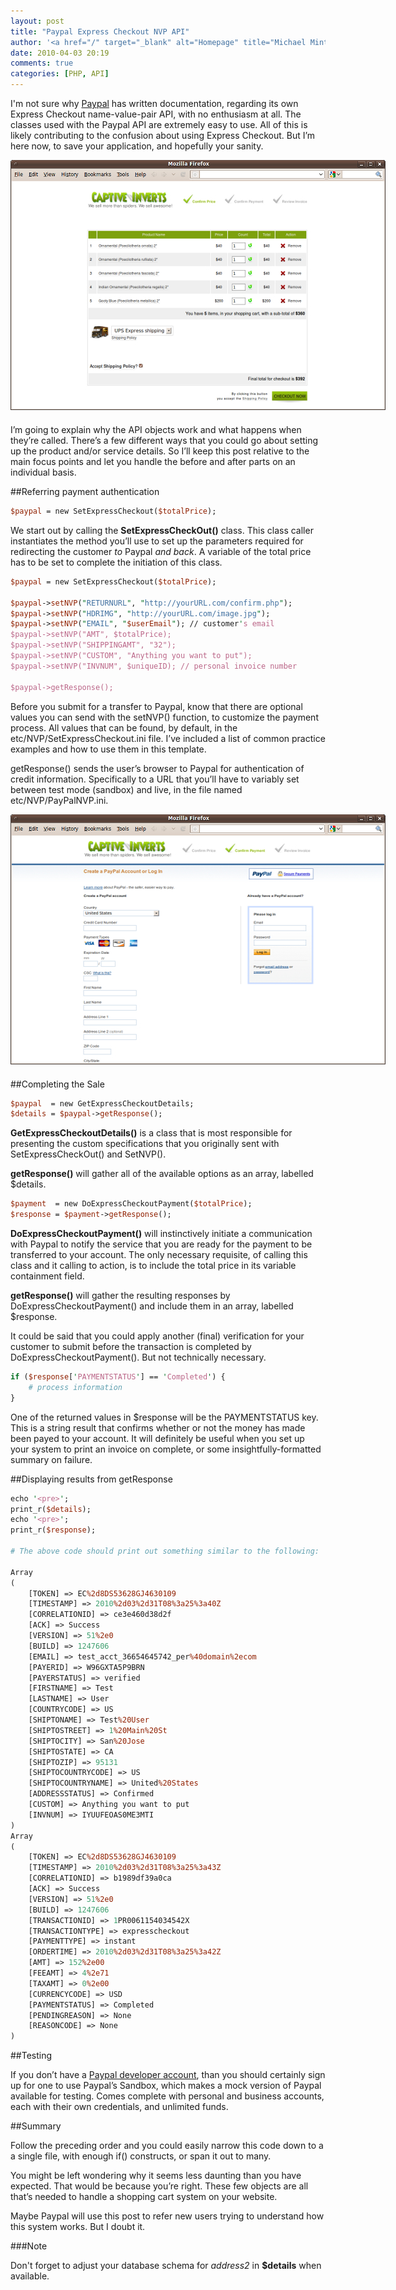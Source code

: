 ```yaml
---
layout: post
title: "Paypal Express Checkout NVP API"
author: '<a href="/" target="_blank" alt="Homepage" title="Michael Minter">Michael Minter</a>'
date: 2010-04-03 20:19
comments: true
categories: [PHP, API]
---
```


I'm not sure why [Paypal](http://paypal.com) has written documentation, regarding its own Express Checkout name-value-pair API, with no enthusiasm at all. The classes used with the Paypal API are extremely easy to use. All of this is likely contributing to the confusion about using Express Checkout. But I’m here now, to save your application, and hopefully your sanity.

<!--more-->

<div style="margin:0 auto 20px;width:600px;"><img src="/images/posts/checkout01.jpg" title="SendGrid" alt="SendGrid" /></div>

I’m going to explain why the API objects work and what happens when they’re called. There’s a few different ways that you could go about setting up the product and/or service details. So I’ll keep this post relative to the main focus points and let you handle the before and after parts on an individual basis.

##Referring payment authentication

``` perl
$paypal = new SetExpressCheckout($totalPrice);
```

We start out by calling the **SetExpressCheckOut()** class. This class caller instantiates the method you’ll use to set up the parameters required for redirecting the customer *to* Paypal *and back*. A variable of the total price has to be set to complete the initiation of this class.

``` perl
$paypal = new SetExpressCheckout($totalPrice);

$paypal->setNVP("RETURNURL", "http://yourURL.com/confirm.php");
$paypal->setNVP("HDRIMG", "http://yourURL.com/image.jpg");
$paypal->setNVP("EMAIL", "$userEmail"); // customer's email
$paypal->setNVP("AMT", $totalPrice);
$paypal->setNVP("SHIPPINGAMT", "32");
$paypal->setNVP("CUSTOM", "Anything you want to put");
$paypal->setNVP("INVNUM", $uniqueID); // personal invoice number

$paypal->getResponse();
```

Before you submit for a transfer to Paypal, know that there are optional values you can send with the setNVP() function, to customize the payment process. All values that can be found, by default, in the etc/NVP/SetExpressCheckout.ini file. I’ve included a list of common practice examples and how to use them in this template.

getResponse() sends the user’s browser to Paypal for authentication of credit information. Specifically to a URL that you’ll have to variably set between test mode (sandbox) and live, in the file named etc/NVP/PayPalNVP.ini.

<div style="margin:0 auto 20px;width:600px;"><img src="/images/posts/checkout02.jpg" title="SendGrid" alt="SendGrid" /></div>

##Completing the Sale

``` perl
$paypal  = new GetExpressCheckoutDetails;
$details = $paypal->getResponse();
```

**GetExpressCheckoutDetails()** is a class that is most responsible for presenting the custom specifications that you originally sent with SetExpressCheckOut() and SetNVP().

**getResponse()** will gather all of the available options as an array, labelled $details.

``` perl
$payment  = new DoExpressCheckoutPayment($totalPrice);
$response = $payment->getResponse();
```

**DoExpressCheckoutPayment()** will instinctively initiate a communication with Paypal to notify the service that you are ready for the payment to be transferred to your account. The only necessary requisite, of calling this class and it calling to action, is to include the total price in its variable containment field.

**getResponse()** will gather the resulting responses by DoExpressCheckoutPayment() and include them in an array, labelled $response.

It could be said that you could apply another (final) verification for your customer to submit before the transaction is completed by DoExpressCheckoutPayment(). But not technically necessary.

``` perl
if ($response['PAYMENTSTATUS'] == 'Completed') {
    # process information
}
```

One of the returned values in $response will be the PAYMENTSTATUS key. This is a string result that confirms whether or not the money has made been payed to your account. It will definitely be useful when you set up your system to print an invoice on complete, or some insightfully-formatted summary on failure.

##Displaying results from getResponse

``` perl
echo '<pre>';
print_r($details);
echo '<pre>';
print_r($response);

# The above code should print out something similar to the following:

Array
(
    [TOKEN] => EC%2d8DS53628GJ4630109
    [TIMESTAMP] => 2010%2d03%2d31T08%3a25%3a40Z
    [CORRELATIONID] => ce3e460d38d2f
    [ACK] => Success
    [VERSION] => 51%2e0
    [BUILD] => 1247606
    [EMAIL] => test_acct_36654645742_per%40domain%2ecom
    [PAYERID] => W96GXTA5P9BRN
    [PAYERSTATUS] => verified
    [FIRSTNAME] => Test
    [LASTNAME] => User
    [COUNTRYCODE] => US
    [SHIPTONAME] => Test%20User
    [SHIPTOSTREET] => 1%20Main%20St
    [SHIPTOCITY] => San%20Jose
    [SHIPTOSTATE] => CA
    [SHIPTOZIP] => 95131
    [SHIPTOCOUNTRYCODE] => US
    [SHIPTOCOUNTRYNAME] => United%20States
    [ADDRESSSTATUS] => Confirmed
    [CUSTOM] => Anything you want to put
    [INVNUM] => IYUUFEOAS0ME3MTI
)
Array
(
    [TOKEN] => EC%2d8DS53628GJ4630109
    [TIMESTAMP] => 2010%2d03%2d31T08%3a25%3a43Z
    [CORRELATIONID] => b1989df39a0ca
    [ACK] => Success
    [VERSION] => 51%2e0
    [BUILD] => 1247606
    [TRANSACTIONID] => 1PR0061154034542X
    [TRANSACTIONTYPE] => expresscheckout
    [PAYMENTTYPE] => instant
    [ORDERTIME] => 2010%2d03%2d31T08%3a25%3a42Z
    [AMT] => 152%2e00
    [FEEAMT] => 4%2e71
    [TAXAMT] => 0%2e00
    [CURRENCYCODE] => USD
    [PAYMENTSTATUS] => Completed
    [PENDINGREASON] => None
    [REASONCODE] => None
)
```

##Testing

If you don’t have a [Paypal developer account](https://developer.paypal.com/), than you should certainly sign up for one to use Paypal’s Sandbox, which makes a mock version of Paypal available for testing. Comes complete with personal and business accounts, each with their own credentials, and unlimited funds.

##Summary

Follow the preceding order and you could easily narrow this code down to a a single file, with enough if() constructs, or span it out to many.

You might be left wondering why it seems less daunting than you have expected. That would be because you’re right. These few objects are all that’s needed to handle a shopping cart system on your website.

Maybe Paypal will use this post to refer new users trying to understand how this system works. But I doubt it.

###Note

Don't forget to adjust your database schema for *address2* in **$details** when available.
